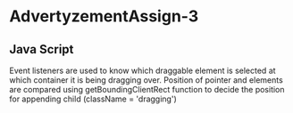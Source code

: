 # AdvertyzementAssign-3


## Java Script

Event listeners are used to know which draggable element is selected at which container it is being dragging over.
Position of pointer and elements are compared using getBoundingClientRect function to decide the position for appending child (className = 'dragging')
